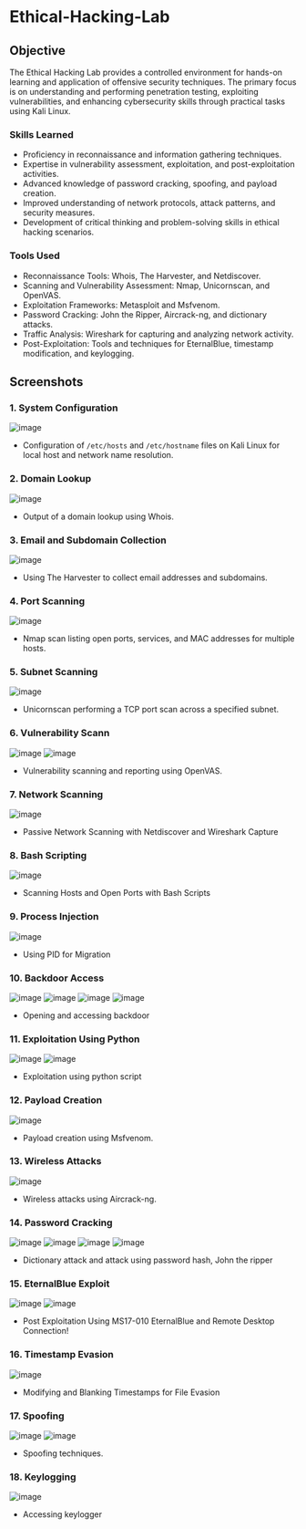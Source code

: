# Ethical-Hacking-Lab

## Objective
The Ethical Hacking Lab provides a controlled environment for hands-on learning and application of offensive security techniques. The primary focus is on understanding and performing penetration testing, exploiting vulnerabilities, and enhancing cybersecurity skills through practical tasks using Kali Linux.

### Skills Learned
- Proficiency in reconnaissance and information gathering techniques.
- Expertise in vulnerability assessment, exploitation, and post-exploitation activities.
- Advanced knowledge of password cracking, spoofing, and payload creation.
- Improved understanding of network protocols, attack patterns, and security measures.
- Development of critical thinking and problem-solving skills in ethical hacking scenarios.
  
### Tools Used
- Reconnaissance Tools: Whois, The Harvester, and Netdiscover.
- Scanning and Vulnerability Assessment: Nmap, Unicornscan, and OpenVAS.
- Exploitation Frameworks: Metasploit and Msfvenom.
- Password Cracking: John the Ripper, Aircrack-ng, and dictionary attacks.
- Traffic Analysis: Wireshark for capturing and analyzing network activity.
- Post-Exploitation: Tools and techniques for EternalBlue, timestamp modification, and keylogging.

## Screenshots

### 1. System Configuration
![image](https://github.com/user-attachments/assets/ae373729-0074-46ee-9aed-59a0e6a765ea)
- Configuration of `/etc/hosts` and `/etc/hostname` files on Kali Linux for local host and network name resolution.

### 2. Domain Lookup
![image](https://github.com/user-attachments/assets/13777cca-fab1-491c-bb2c-3cab502b7052)
- Output of a domain lookup using Whois.

### 3. Email and Subdomain Collection
![image](https://github.com/user-attachments/assets/667e533f-0719-4369-9a5c-c8f198d75f86)
- Using The Harvester to collect email addresses and subdomains.

### 4. Port Scanning
![image](https://github.com/user-attachments/assets/504bdb51-aad4-4e86-9f2c-59de03327ae9)
- Nmap scan listing open ports, services, and MAC addresses for multiple hosts.

### 5. Subnet Scanning
![image](https://github.com/user-attachments/assets/27783cd7-75ae-427b-800e-c3d4dc7ebf7a)
- Unicornscan performing a TCP port scan across a specified subnet.

### 6. Vulnerability Scann
![image](https://github.com/user-attachments/assets/c72451d3-4c60-4fe8-9947-aa224c70f80e)
![image](https://github.com/user-attachments/assets/69396124-b84e-4701-a820-1d05115827b3)
- Vulnerability scanning and reporting using OpenVAS.

### 7. Network Scanning
![image](https://github.com/user-attachments/assets/1ef7e3d1-0fd1-4bd9-866e-befa87857090)
- Passive Network Scanning with Netdiscover and Wireshark Capture

### 8. Bash Scripting
![image](https://github.com/user-attachments/assets/a73d4fa3-ec51-4ec2-b8fd-5679ea20f8c7)
- Scanning Hosts and Open Ports with Bash Scripts

### 9. Process Injection
![image](https://github.com/user-attachments/assets/7789e8e2-9e59-438d-bb3d-081a052e458a)
- Using PID for Migration

### 10. Backdoor Access
![image](https://github.com/user-attachments/assets/2f8bc2b1-9b7e-4dec-9025-081a58e75768)
![image](https://github.com/user-attachments/assets/d99c26a3-858f-44f0-8820-a03acd951d19)
![image](https://github.com/user-attachments/assets/f00df4cc-ab78-42e5-819f-bbe9c202f7dc)
![image](https://github.com/user-attachments/assets/0c278eb9-e734-43f2-ac94-ecfa6c5d24ee)
- Opening and accessing backdoor

### 11. Exploitation Using Python
![image](https://github.com/user-attachments/assets/76f91a72-38f4-4cf6-b495-178a2ad880b3)
![image](https://github.com/user-attachments/assets/856cbee4-f2dd-4900-a6f9-ca39c57fec74)
- Exploitation using python script

### 12. Payload Creation
![image](https://github.com/user-attachments/assets/39b08969-a2bb-4e52-b2fa-aca7f76c76d0)
- Payload creation using Msfvenom.
  
### 13. Wireless Attacks
![image](https://github.com/user-attachments/assets/adf63b34-a02c-4db0-9123-5a633d31608b)
- Wireless attacks using Aircrack-ng.

### 14. Password Cracking
![image](https://github.com/user-attachments/assets/e76e8c6a-bed2-4c1c-ad29-cffa103877c8)
![image](https://github.com/user-attachments/assets/3398c22f-9b2b-447f-924e-84d2da969bf5)
![image](https://github.com/user-attachments/assets/f9c94474-8230-4ec4-b77f-1be2dda03287)
![image](https://github.com/user-attachments/assets/4eec4d0f-8ea7-4b22-acc8-d7cec485e489)
- Dictionary attack and attack using password hash, John the ripper

### 15. EternalBlue Exploit
![image](https://github.com/user-attachments/assets/baac8a5f-d821-4874-99b9-0b911b9bdb9e)
![image](https://github.com/user-attachments/assets/5d4fa4b1-acf8-4a43-8a44-6dfbefcdf41b)
- Post Exploitation Using MS17-010 EternalBlue and Remote Desktop Connection!

### 16. Timestamp Evasion
![image](https://github.com/user-attachments/assets/18ab405b-1d56-4445-8264-243c6cfb5df7)
- Modifying and Blanking Timestamps for File Evasion

### 17. Spoofing
![image](https://github.com/user-attachments/assets/062da61e-c6ac-4191-bd8a-3c0996b1439e)
![image](https://github.com/user-attachments/assets/564fa607-ad9e-455a-927d-e77d6c0a75ca)
- Spoofing techniques.

### 18. Keylogging
![image](https://github.com/user-attachments/assets/839b7408-cfa8-44ae-807c-b8578bb84f67)
- Accessing keylogger








